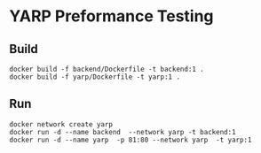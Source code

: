 # YARP Preformance Testing

## Build

```Shell
docker build -f backend/Dockerfile -t backend:1 .
docker build -f yarp/Dockerfile -t yarp:1 .
```

## Run

```Shell
docker network create yarp
docker run -d --name backend  --network yarp -t backend:1
docker run -d --name yarp  -p 81:80 --network yarp  -t yarp:1
```
